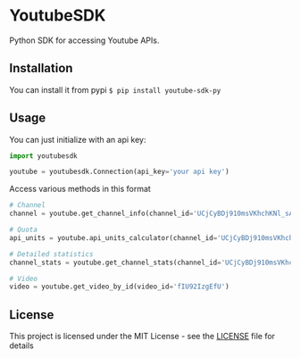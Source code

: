 # YoutubeSDK

Python SDK for accessing Youtube APIs.

## Installation

You can install it from pypi
`$ pip install youtube-sdk-py`

## Usage

You can just initialize with an api key:
```python
import youtubesdk

youtube = youtubesdk.Connection(api_key='your api key')
```

Access various methods in this format
```python
# Channel
channel = youtube.get_channel_info(channel_id='UCjCyBDj910msVKhchKNl_sA')

# Quota
api_units = youtube.api_units_calculator(channel_id='UCjCyBDj910msVKhchKNl_sA')

# Detailed statistics
channel_stats = youtube.get_channel_stats(channel_id='UCjCyBDj910msVKhchKNl_sA')

# Video
video = youtube.get_video_by_id(video_id='fIU92IzgEfU')
```

## License

This project is licensed under the MIT License - see the [LICENSE](LICENSE) file for details
